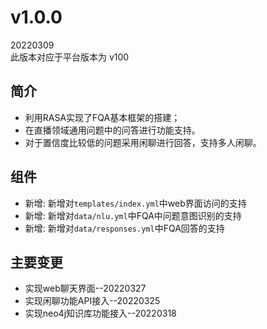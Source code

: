 # v1.0.0
20220309  
此版本对应于平台版本为 v100

## 简介

- 利用RASA实现了FQA基本框架的搭建；
- 在直播领域通用问题中的问答进行功能支持。
- 对于置信度比较低的问题采用闲聊进行回答，支持多人闲聊。

## 组件

- 新增: 新增对`templates/index.yml`中web界面访问的支持
- 新增: 新增对`data/nlu.yml`中FQA中问题意图识别的支持
- 新增: 新增对`data/responses.yml`中FQA回答的支持

## 主要变更

* 实现web聊天界面--20220327
* 实现闲聊功能API接入--20220325
* 实现neo4j知识库功能接入--20220318
